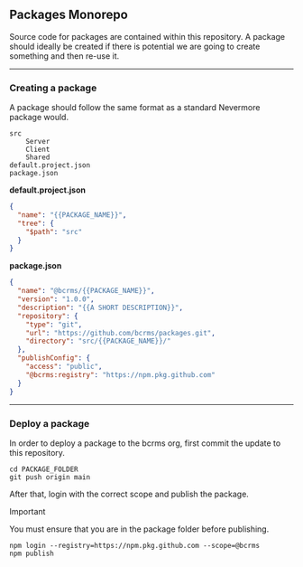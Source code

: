 ## Packages Monorepo

Source code for packages are contained within this repository.
A package should ideally be created if there is potential we are going to create something and then re-use it.

---

### Creating a package

A package should follow the same format as a standard Nevermore package would.

```
src
    Server
    Client
    Shared
default.project.json
package.json
```

**default.project.json**

```json
{
  "name": "{{PACKAGE_NAME}}",
  "tree": {
    "$path": "src"
  }
}
```

**package.json**

```json
{
  "name": "@bcrms/{{PACKAGE_NAME}}",
  "version": "1.0.0",
  "description": "{{A SHORT DESCRIPTION}}",
  "repository": {
    "type": "git",
    "url": "https://github.com/bcrms/packages.git",
    "directory": "src/{{PACKAGE_NAME}}/"
  },
  "publishConfig": {
    "access": "public",
    "@bcrms:registry": "https://npm.pkg.github.com"
  }
}
```

---

### Deploy a package

In order to deploy a package to the bcrms org, first commit the update to this repository.

```
cd PACKAGE_FOLDER
git push origin main
```

After that, login with the correct scope and publish the package.

> [!IMPORTANT]
> You must ensure that you are in the package folder before publishing.

```
npm login --registry=https://npm.pkg.github.com --scope=@bcrms
npm publish
```
